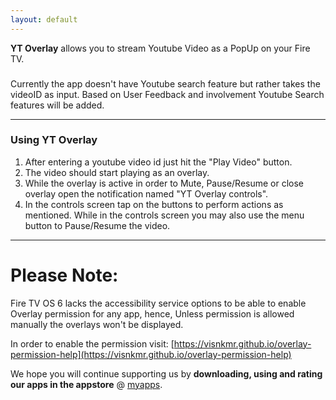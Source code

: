 ```yaml
---
layout: default
---
```


**YT Overlay** allows you to stream Youtube Video as a PopUp on your Fire TV. 
###
Currently the app doesn't have Youtube search feature but rather takes the videoID as input. 
Based on User Feedback and involvement Youtube Search features will be added. 
* * *
### Using YT Overlay
1. After entering a youtube video id just hit the "Play Video" button.
2. The video should start playing as an overlay. 
3. While the overlay is active in order to Mute, Pause/Resume or close overlay open the notification named "YT Overlay controls". 
4. In the controls screen tap on the buttons to perform actions as mentioned. While in the controls screen you may also use the menu button to Pause/Resume the video. 
* * *
# Please Note: 

Fire TV OS 6 lacks the accessibility service options to be able to enable Overlay permission for any app, hence, Unless permission is allowed manually the overlays won't be displayed. 

In order to enable the permission visit: [https://visnkmr.github.io/overlay-permission-help](https://visnkmr.github.io/overlay-permission-help)

We hope you will continue supporting us by **downloading, using and rating our apps in the appstore** @ [myapps](https://visnkmr.github.io/myapps).
